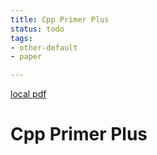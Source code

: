 ```yaml
---
title: Cpp Primer Plus
status: todo
tags:
- other-default
- paper

---
```


[local pdf](../../../pdfs/cpp-primer-plus-6th-edition-en.pdf.pdf)

# Cpp Primer Plus
